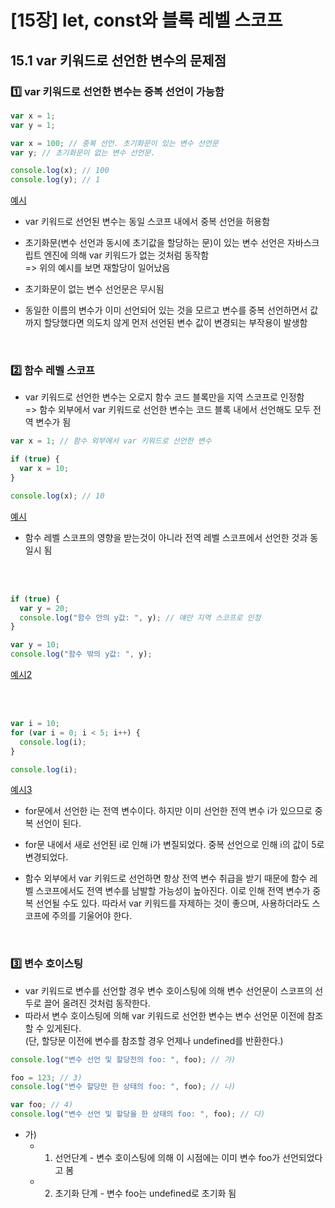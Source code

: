 # [15장] let, const와 블록 레벨 스코프

## 15.1 var 키워드로 선언한 변수의 문제점

### :one: var 키워드로 선언한 변수는 중복 선언이 가능함

```js
var x = 1;
var y = 1;

var x = 100; // 중복 선언. 초기화문이 있는 변수 선언문
var y; // 초기화문이 없는 변수 선언문.

console.log(x); // 100
console.log(y); // 1
```

[예시](./duplicateDeclaration.js)

- var 키워드로 선언된 변수는 동일 스코프 내에서 중복 선언을 허용함
- 초기화문(변수 선언과 동시에 초기값을 할당하는 문)이 있는 변수 선언은 자바스크립트 엔진에 의해 var 키워드가 없는 것처럼 동작함<br>=> 위의 예시를 보면 재할당이 일어났음
- 초기화문이 없는 변수 선언문은 무시됨

- 동일한 이름의 변수가 이미 선언되어 있는 것을 모르고 변수를 중복 선언하면서 값까지 할당했다면 의도치 않게 먼저 선언된 변수 값이 변경되는 부작용이 발생함

<br>

### :two: 함수 레벨 스코프

- var 키워드로 선언한 변수는 오로지 함수 코드 블록만을 지역 스코프로 인정함<br>
  => 함수 외부에서 var 키워드로 선언한 변수는 코드 블록 내에서 선언해도 모두 전역 변수가 됨

```js
var x = 1; // 함수 외부에서 var 키워드로 선언한 변수

if (true) {
  var x = 10;
}

console.log(x); // 10
```

[예시](./functionLevelScope1.js)

- 함수 레벨 스코프의 영향을 받는것이 아니라 전역 레벨 스코프에서 선언한 것과 동일시 됨

<br><br>

```js
if (true) {
  var y = 20;
  console.log("함수 안의 y값: ", y); // 얘만 지역 스코프로 인정
}

var y = 10;
console.log("함수 밖의 y값: ", y);
```

[예시2](./functionLevelScope2.js)

<br><br>

```js
var i = 10;
for (var i = 0; i < 5; i++) {
  console.log(i);
}

console.log(i);
```

[예시3](./functionLevelScope3.js)

- for문에서 선언한 i는 전역 변수이다. 하지만 이미 선언한 전역 변수 i가 있으므로 중복 선언이 된다.
- for문 내에서 새로 선언된 i로 인해 i가 변질되었다. 중복 선언으로 인해 i의 값이 5로 변경되었다.

- 함수 외부에서 var 키워드로 선언하면 항상 전역 변수 취급을 받기 때문에 함수 레벨 스코프에서도 전역 변수를 남발할 가능성이 높아진다. 이로 인해 전역 변수가 중복 선언될 수도 있다. 따라서 var 키워드를 자제하는 것이 좋으며, 사용하더라도 스코프에 주의를 기울어야 한다.

<br>

### :three: 변수 호이스팅

- var 키워드로 변수를 선언할 경우 변수 호이스팅에 의해 변수 선언문이 스코프의 선두로 끌어 올려진 것처럼 동작한다.
- 따라서 변수 호이스팅에 의해 var 키워드로 선언한 변수는 변수 선언문 이전에 참조할 수 있게된다.<br>(단, 할당문 이전에 변수를 참조할 경우 언제나 undefined를 반환한다.)

```js
console.log("변수 선언 및 할당전의 foo: ", foo); // 가)

foo = 123; // 3)
console.log("변수 할당만 한 상태의 foo: ", foo); // 나)

var foo; // 4)
console.log("변수 선언 및 할당을 한 상태의 foo: ", foo); // 다)
```

- 가)
  - 1. 선언단계 - 변수 호이스팅에 의해 이 시점에는 이미 변수 foo가 선언되었다고 봄
  - 2. 초기화 단계 - 변수 foo는 undefined로 초기화 됨
